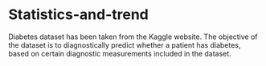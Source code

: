 # Statistics-and-trend
Diabetes dataset has been taken from the Kaggle website. The objective of the dataset is to diagnostically predict whether a patient has diabetes, based on certain diagnostic measurements included in the dataset.
